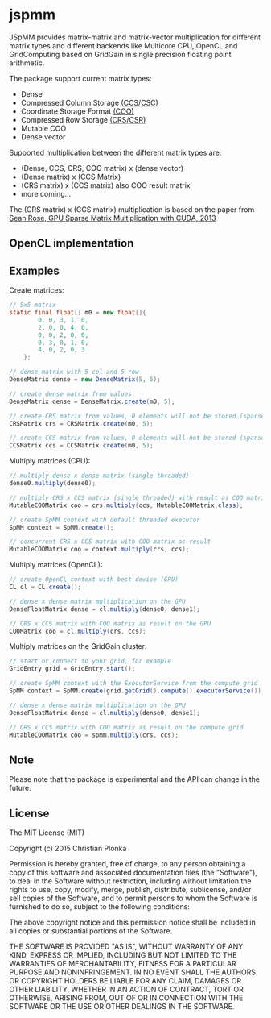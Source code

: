 # jspmm

JSpMM provides matrix-matrix and matrix-vector multiplication for different matrix types and different backends 
like Multicore CPU, OpenCL and GridComputing based on GridGain in single precision floating point arithmetic.

The package support current matrix types:

* Dense
* Compressed Column Storage [(CCS/CSC)](http://netlib.org/linalg/html_templates/node92.html)
* Coordinate Storage Format [(COO)](https://en.wikipedia.org/wiki/Sparse_matrix#Coordinate_list_.28COO.29)
* Compressed Row Storage [(CRS/CSR)](http://netlib.org/linalg/html_templates/node91.html)
* Mutable COO
* Dense vector

Supported multiplication between the different matrix types are:

* (Dense, CCS, CRS, COO matrix) x (dense vector)
* (Dense matrix) x (CCS Matrix)
* (CRS matrix) x (CCS matrix) also COO result matrix
* more coming...

The (CRS matrix) x (CCS matrix) multiplication is based on the paper from [Sean Rose, GPU Sparse Matrix Multiplication with CUDA, 2013](https://www.cs.fsu.edu/research/projects/rose_report.pdf)

## OpenCL implementation

## Examples

Create matrices:
```java
// 5x5 matrix
static final float[] m0 = new float[]{
        0, 0, 3, 1, 0,
        2, 0, 0, 4, 0,
        0, 0, 2, 0, 0,
        0, 3, 0, 1, 0,
        4, 0, 2, 0, 3
    };

// dense matrix with 5 col and 5 row
DenseMatrix dense = new DenseMatrix(5, 5);

// create dense matrix from values
DenseMatrix dense = DenseMatrix.create(m0, 5);

// create CRS matrix from values, 0 elements will not be stored (sparse)
CRSMatrix crs = CRSMatrix.create(m0, 5);

// create CCS matrix from values, 0 elements will not be stored (sparse)
CCSMatrix ccs = CCSMatrix.create(m0, 5);

```

Multiply matrices (CPU):

```java
// multiply dense x dense matrix (single threaded)
dense0.multiply(dense0);

// multiply CRS x CCS matrix (single threaded) with result as COO matrix
MutableCOOMatrix coo = crs.multiply(ccs, MutableCOOMatrix.class);

// create SpMM context with default threaded executor
SpMM context = SpMM.create();

// concurrent CRS x CCS matrix with COO matrix as result
MutableCOOMatrix coo = context.multiply(crs, ccs);

```

Multiply matrices (OpenCL):

```java
// create OpenCL context with best device (GPU)
CL cl = CL.create();

// dense x dense matrix multiplication on the GPU
DenseFloatMatrix dense = cl.multiply(dense0, dense1);

// CRS x CCS matrix with COO matrix as result on the GPU
COOMatrix coo = cl.multiply(crs, ccs);

```

Multiply matrices on the GridGain cluster:

```java
// start or connect to your grid, for example
GridEntry grid = GridEntry.start();

// create SpMM context with the ExecutorService from the compute grid
SpMM context = SpMM.create(grid.getGrid().compute().executorService());

// dense x dense matrix multiplication on the GPU
DenseFloatMatrix dense = cl.multiply(dense0, dense1);

// CRS x CCS matrix with COO matrix as result on the compute grid
MutableCOOMatrix coo = spmm.multiply(crs, ccs);

```

## Note

Please note that the package is experimental and the API can change in the future.

## License

The MIT License (MIT)

Copyright (c) 2015 Christian Plonka

Permission is hereby granted, free of charge, to any person obtaining a copy
of this software and associated documentation files (the "Software"), to deal
in the Software without restriction, including without limitation the rights
to use, copy, modify, merge, publish, distribute, sublicense, and/or sell
copies of the Software, and to permit persons to whom the Software is
furnished to do so, subject to the following conditions:

The above copyright notice and this permission notice shall be included in
all copies or substantial portions of the Software.

THE SOFTWARE IS PROVIDED "AS IS", WITHOUT WARRANTY OF ANY KIND, EXPRESS OR
IMPLIED, INCLUDING BUT NOT LIMITED TO THE WARRANTIES OF MERCHANTABILITY,
FITNESS FOR A PARTICULAR PURPOSE AND NONINFRINGEMENT. IN NO EVENT SHALL THE
AUTHORS OR COPYRIGHT HOLDERS BE LIABLE FOR ANY CLAIM, DAMAGES OR OTHER
LIABILITY, WHETHER IN AN ACTION OF CONTRACT, TORT OR OTHERWISE, ARISING FROM,
OUT OF OR IN CONNECTION WITH THE SOFTWARE OR THE USE OR OTHER DEALINGS IN
THE SOFTWARE.
```